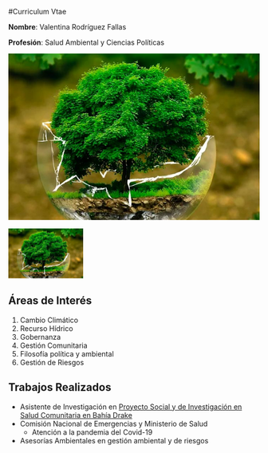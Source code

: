 #Curriculum Vtae

**Nombre**: Valentina Rodríguez Fallas

**Profesión**: Salud Ambiental y Ciencias Políticas

![](GESTIONAMBIENTAL.jpg)

<img src="GESTIONAMBIENTAL.jpg" alt="GESTIONAMBIENTAL" style="width:150px;height:100px;"/>

## Áreas de Interés

1.  Cambio Climático
2.  Recurso Hídrico
3.  Gobernanza
4.  Gestión Comunitaria
5.  Filosofía política y ambiental
6.  Gestión de Riesgos

## Trabajos Realizados

-   Asistente de Investigación en [Proyecto Social y de Investigación en Salud Comunitaria en Bahía Drake](http://www.estadistica.ucr.ac.cr/index.php/es/actividades/modelos-de-salud)
-   Comisión Nacional de Emergencias y Ministerio de Salud
    -   Atención a la pandemia del Covid-19
-   Asesorías Ambientales en gestión ambiental y de riesgos
